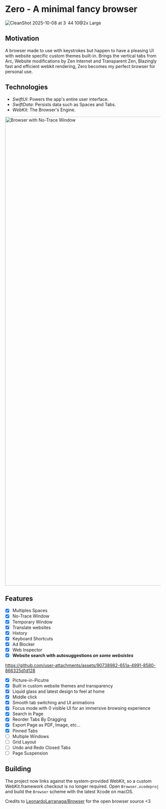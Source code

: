 # Zero - A minimal fancy browser

![CleanShot 2025-10-08 at 3  44 10@2x Large](https://github.com/user-attachments/assets/0053365a-76c3-478b-aea5-ec8754e95c22)

## Motivation

A browser made to use with keystrokes but happen to have a pleasing UI with website specific custom themes built-in. Brings the vertical tabs from Arc, Website modifications by Zen Internet and Transparent Zen, Blazingly fast and efficient webkit rendering, Zero becomes my perfect browser for personal use. 

## Technologies

- _SwiftUI_: Powers the app's entire user interface.
- _SwiftData_: Persists data such as Spaces and Tabs.
- _WebKit_: The Browser's Engine.

<img width="1512" alt="Browser with No-Trace Window" src="https://github.com/user-attachments/assets/a761c164-ece6-4f6d-bba6-e012d307a670" />

## Features

- [x] Multiples Spaces
- [x] No-Trace Window
- [x] Temporary Window
- [x] Translate websites
- [x] History
- [x] Keyboard Shortcuts
- [x] Ad Blocker
- [x] Web Inspector
- [x] **Website search with autosuggestions _on some websistes_**

https://github.com/user-attachments/assets/90738982-651a-4991-8580-866325d1d128

- [x] Picture-in-Picutre
- [x] Built in custom website themes and transparency
- [x] Liquid glass and latest design to feel at home
- [x] Middle click
- [x] Smooth tab switching and UI animations
- [x] Focus mode with 0 visible UI for an immersive browsing experience
- [x] Search in Page
- [x] Reorder Tabs By Dragging
- [x] Export Page as PDF, Image, etc...  
- [x] Pinned Tabs     
- [ ] Multiple Windows
- [ ] Grid Layout
- [ ] Undo and Redo Closed Tabs
- [ ] Page Suspension

## Building

The project now links against the system-provided WebKit, so a custom WebKit.framework checkout is no longer required. Open `Browser.xcodeproj` and build the `Browser` scheme with the latest Xcode on macOS.

Credits to [LeonardoLarranaga/Browser](https://github.com/LeonardoLarranaga/Browser) for the open browser source <3
